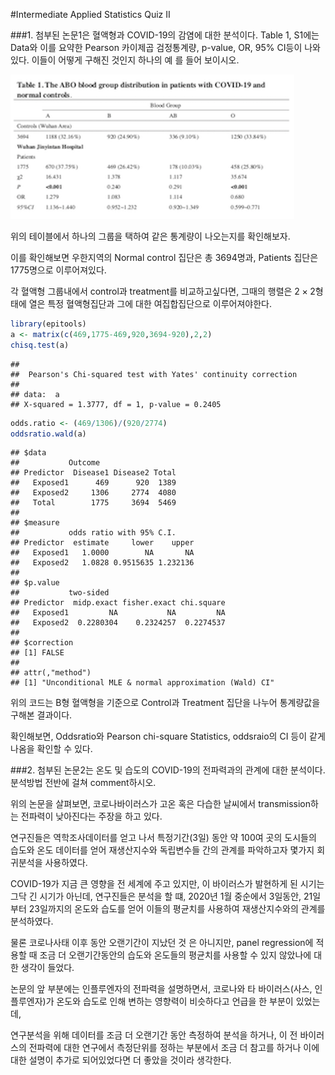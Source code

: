 
#Intermediate Applied Statistics Quiz II

###1. 첨부된 논문1은 혈액형과 COVID-19의 감염에 대한 분석이다. Table 1, S1에는 Data와 이를 요약한 Pearson 카이제곱 검정통계량, p-value, OR, 95% CI등이 나와 있다. 이들이 어떻게 구해진 것인지 하나의 예 를 들어 보이시오.


![](07_photo3.png)

위의 테이블에서 하나의 그룹을 택하여 같은 통계량이 나오는지를 확인해보자.

이를 확인해보면 우한지역의 Normal control 집단은 총 3694명과, Patients 집단은 1775명으로 이루어져있다.

각 혈액형 그룹내에서 control과 treatment를 비교하고싶다면, 그때의 행렬은 $2 \times 2$형태에 열은 특정 혈액형집단과 그에 대한 여집합집단으로 이루어져야한다.


```r
library(epitools)
a <- matrix(c(469,1775-469,920,3694-920),2,2)
chisq.test(a)
```

```
## 
## 	Pearson's Chi-squared test with Yates' continuity correction
## 
## data:  a
## X-squared = 1.3777, df = 1, p-value = 0.2405
```

```r
odds.ratio <- (469/1306)/(920/2774)
oddsratio.wald(a)
```

```
## $data
##           Outcome
## Predictor  Disease1 Disease2 Total
##   Exposed1      469      920  1389
##   Exposed2     1306     2774  4080
##   Total        1775     3694  5469
## 
## $measure
##           odds ratio with 95% C.I.
## Predictor  estimate     lower    upper
##   Exposed1   1.0000        NA       NA
##   Exposed2   1.0828 0.9515635 1.232136
## 
## $p.value
##           two-sided
## Predictor  midp.exact fisher.exact chi.square
##   Exposed1         NA           NA         NA
##   Exposed2  0.2280304    0.2324257  0.2274537
## 
## $correction
## [1] FALSE
## 
## attr(,"method")
## [1] "Unconditional MLE & normal approximation (Wald) CI"
```

위의 코드는 B형 혈액형을 기준으로 Control과 Treatment 집단을 나누어 통계량값을 구해본 결과이다.

확인해보면, Oddsratio와 Pearson chi-square Statistics, oddsraio의 CI 등이 같게 나옴을 확인할 수 있다.

###2. 첨부된 논문2는 온도 및 습도의 COVID-19의 전파력과의 관계에 대한 분석이다. 분석방법 전반에 걸쳐 comment하시오.

위의 논문을 살펴보면, 코로나바이러스가 고온 혹은 다습한 날씨에서 transmission하는 전파력이 낮아진다는 주장을 하고 있다.

연구진들은 역학조사데이터를 얻고 나서 특정기간(3일) 동안 약 100여 곳의 도시들의 습도와 온도 데이터를 얻어 재생산지수와 독립변수들 간의 관계를 파악하고자 몇가지 회귀분석을 사용하였다. 

COVID-19가 지금 큰 영향을 전 세계에 주고 있지만, 이 바이러스가 발현하게 된 시기는 그닥 긴 시기가 아닌데, 연구진들은 분석을 할 떄, 2020년 1월 중순에서 3일동안,  21일 부터 23일까지의 온도와 습도를 얻어 이들의 평균치를 사용하여 재생산지수와의 관계를 분석하였다.

물론 코로나사태 이후 동안 오랜기간이 지났던 것 은 아니지만, panel regression에 적용할 때 조금 더 오랜기간동안의 습도와 온도들의 평균치를 사용할 수 있지 않았나에 대한 생각이 들었다.

논문의 앞 부분에는 인플루엔자의 전파력을 설명하면서, 코로나와 타 바이러스(사스, 인플루엔자)가 온도와 습도로 인해 변하는 영향력이 비슷하다고 언급을 한 부분이 있었는데, 

연구분석을 위해 데이터를 조금 더 오랜기간 동안 측정하여 분석을 하거나, 이 전 바이러스의 전파력에 대한 연구에서 측정단위를 정하는 부분에서 조금 더 참고를 하거나 이에 대한 설명이 추가로 되어있었다면 더 좋았을 것이라 생각한다.

